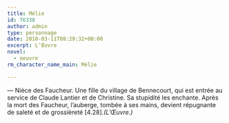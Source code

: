 ```yaml
---
title: Mélie
id: 76338
author: admin
type: personnage
date: 2010-03-11T08:29:32+00:00
excerpt: L’Œuvre
novel:
  - oeuvre
rm_character_name_main: Mélie

---
```

— Nièce des Faucheur. Une fille du village de Bennecourt, qui est entrée au service de Claude Lantier et de Christine. Sa stupidité les enchante. Après la mort des Faucheur, l’auberge, tombée à ses mains, devient répugnante de saleté et de grossièreté [4.28]._(L’Œuvre.)_